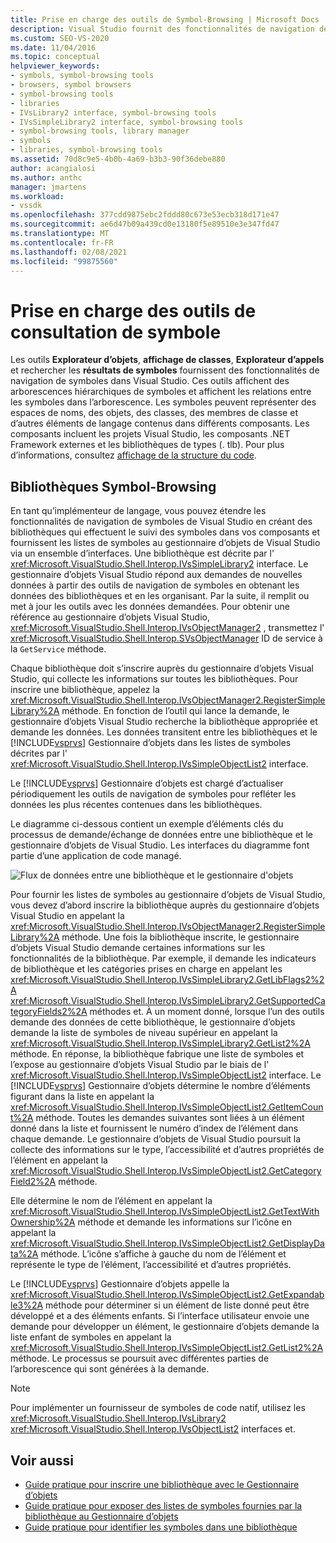 ```yaml
---
title: Prise en charge des outils de Symbol-Browsing | Microsoft Docs
description: Visual Studio fournit des fonctionnalités de navigation des symboles dans Visual Studio. Découvrez comment étendre ces fonctionnalités avec des bibliothèques pour les symboles de vos composants.
ms.custom: SEO-VS-2020
ms.date: 11/04/2016
ms.topic: conceptual
helpviewer_keywords:
- symbols, symbol-browsing tools
- browsers, symbol browsers
- symbol-browsing tools
- libraries
- IVsLibrary2 interface, symbol-browsing tools
- IVsSimpleLibrary2 interface, symbol-browsing tools
- symbol-browsing tools, library manager
- symbols
- libraries, symbol-browsing tools
ms.assetid: 70d8c9e5-4b0b-4a69-b3b3-90f36debe880
author: acangialosi
ms.author: anthc
manager: jmartens
ms.workload:
- vssdk
ms.openlocfilehash: 377cdd9875ebc2fddd80c673e53ecb318d171e47
ms.sourcegitcommit: ae6d47b09a439cd0e13180f5e89510e3e347fd47
ms.translationtype: MT
ms.contentlocale: fr-FR
ms.lasthandoff: 02/08/2021
ms.locfileid: "99875560"
---
```

# <a name="supporting-symbol-browsing-tools"></a>Prise en charge des outils de consultation de symbole
Les outils **Explorateur d’objets**, **affichage de classes**, **Explorateur d’appels** et rechercher les **résultats de symboles** fournissent des fonctionnalités de navigation de symboles dans Visual Studio. Ces outils affichent des arborescences hiérarchiques de symboles et affichent les relations entre les symboles dans l’arborescence. Les symboles peuvent représenter des espaces de noms, des objets, des classes, des membres de classe et d’autres éléments de langage contenus dans différents composants. Les composants incluent les projets Visual Studio, les composants .NET Framework externes et les bibliothèques de types (. tlb). Pour plus d’informations, consultez [affichage de la structure du code](../../ide/viewing-the-structure-of-code.md).

## <a name="symbol-browsing-libraries"></a>Bibliothèques Symbol-Browsing
 En tant qu’implémenteur de langage, vous pouvez étendre les fonctionnalités de navigation de symboles de Visual Studio en créant des bibliothèques qui effectuent le suivi des symboles dans vos composants et fournissent les listes de symboles au gestionnaire d’objets de Visual Studio via un ensemble d’interfaces. Une bibliothèque est décrite par l' <xref:Microsoft.VisualStudio.Shell.Interop.IVsSimpleLibrary2> interface. Le gestionnaire d’objets Visual Studio répond aux demandes de nouvelles données à partir des outils de navigation de symboles en obtenant les données des bibliothèques et en les organisant. Par la suite, il remplit ou met à jour les outils avec les données demandées. Pour obtenir une référence au gestionnaire d’objets Visual Studio, <xref:Microsoft.VisualStudio.Shell.Interop.IVsObjectManager2> , transmettez l' <xref:Microsoft.VisualStudio.Shell.Interop.SVsObjectManager> ID de service à la `GetService` méthode.

 Chaque bibliothèque doit s’inscrire auprès du gestionnaire d’objets Visual Studio, qui collecte les informations sur toutes les bibliothèques. Pour inscrire une bibliothèque, appelez la <xref:Microsoft.VisualStudio.Shell.Interop.IVsObjectManager2.RegisterSimpleLibrary%2A> méthode. En fonction de l’outil qui lance la demande, le gestionnaire d’objets Visual Studio recherche la bibliothèque appropriée et demande les données. Les données transitent entre les bibliothèques et le [!INCLUDE[vsprvs](../../code-quality/includes/vsprvs_md.md)] Gestionnaire d’objets dans les listes de symboles décrites par l' <xref:Microsoft.VisualStudio.Shell.Interop.IVsSimpleObjectList2> interface.

 Le [!INCLUDE[vsprvs](../../code-quality/includes/vsprvs_md.md)] Gestionnaire d’objets est chargé d’actualiser périodiquement les outils de navigation de symboles pour refléter les données les plus récentes contenues dans les bibliothèques.

 Le diagramme ci-dessous contient un exemple d’éléments clés du processus de demande/échange de données entre une bibliothèque et le gestionnaire d’objets de Visual Studio. Les interfaces du diagramme font partie d’une application de code managé.

 ![Flux de données entre une bibliothèque et le gestionnaire d'objets](../../extensibility/internals/media/callbrowserdiagram.gif "CallBrowserDiagram")

 Pour fournir les listes de symboles au gestionnaire d’objets de Visual Studio, vous devez d’abord inscrire la bibliothèque auprès du gestionnaire d’objets Visual Studio en appelant la <xref:Microsoft.VisualStudio.Shell.Interop.IVsObjectManager2.RegisterSimpleLibrary%2A> méthode. Une fois la bibliothèque inscrite, le gestionnaire d’objets Visual Studio demande certaines informations sur les fonctionnalités de la bibliothèque. Par exemple, il demande les indicateurs de bibliothèque et les catégories prises en charge en appelant les <xref:Microsoft.VisualStudio.Shell.Interop.IVsSimpleLibrary2.GetLibFlags2%2A> <xref:Microsoft.VisualStudio.Shell.Interop.IVsSimpleLibrary2.GetSupportedCategoryFields2%2A> méthodes et. À un moment donné, lorsque l’un des outils demande des données de cette bibliothèque, le gestionnaire d’objets demande la liste de symboles de niveau supérieur en appelant la <xref:Microsoft.VisualStudio.Shell.Interop.IVsSimpleLibrary2.GetList2%2A> méthode. En réponse, la bibliothèque fabrique une liste de symboles et l’expose au gestionnaire d’objets Visual Studio par le biais de l' <xref:Microsoft.VisualStudio.Shell.Interop.IVsSimpleObjectList2> interface. Le [!INCLUDE[vsprvs](../../code-quality/includes/vsprvs_md.md)] Gestionnaire d’objets détermine le nombre d’éléments figurant dans la liste en appelant la <xref:Microsoft.VisualStudio.Shell.Interop.IVsSimpleObjectList2.GetItemCount%2A> méthode. Toutes les demandes suivantes sont liées à un élément donné dans la liste et fournissent le numéro d’index de l’élément dans chaque demande. Le gestionnaire d’objets de Visual Studio poursuit la collecte des informations sur le type, l’accessibilité et d’autres propriétés de l’élément en appelant la <xref:Microsoft.VisualStudio.Shell.Interop.IVsSimpleObjectList2.GetCategoryField2%2A> méthode.

 Elle détermine le nom de l’élément en appelant la <xref:Microsoft.VisualStudio.Shell.Interop.IVsSimpleObjectList2.GetTextWithOwnership%2A> méthode et demande les informations sur l’icône en appelant la <xref:Microsoft.VisualStudio.Shell.Interop.IVsSimpleObjectList2.GetDisplayData%2A> méthode. L’icône s’affiche à gauche du nom de l’élément et représente le type de l’élément, l’accessibilité et d’autres propriétés.

 Le [!INCLUDE[vsprvs](../../code-quality/includes/vsprvs_md.md)] Gestionnaire d’objets appelle la <xref:Microsoft.VisualStudio.Shell.Interop.IVsSimpleObjectList2.GetExpandable3%2A> méthode pour déterminer si un élément de liste donné peut être développé et a des éléments enfants. Si l’interface utilisateur envoie une demande pour développer un élément, le gestionnaire d’objets demande la liste enfant de symboles en appelant la <xref:Microsoft.VisualStudio.Shell.Interop.IVsSimpleObjectList2.GetList2%2A> méthode. Le processus se poursuit avec différentes parties de l’arborescence qui sont générées à la demande.

> [!NOTE]
> Pour implémenter un fournisseur de symboles de code natif, utilisez les <xref:Microsoft.VisualStudio.Shell.Interop.IVsLibrary2> <xref:Microsoft.VisualStudio.Shell.Interop.IVsObjectList2> interfaces et.

## <a name="see-also"></a>Voir aussi
- [Guide pratique pour inscrire une bibliothèque avec le Gestionnaire d’objets](../../extensibility/internals/how-to-register-a-library-with-the-object-manager.md)
- [Guide pratique pour exposer des listes de symboles fournies par la bibliothèque au Gestionnaire d’objets](../../extensibility/internals/how-to-expose-lists-of-symbols-provided-by-the-library-to-the-object-manager.md)
- [Guide pratique pour identifier les symboles dans une bibliothèque](../../extensibility/internals/how-to-identify-symbols-in-a-library.md)
